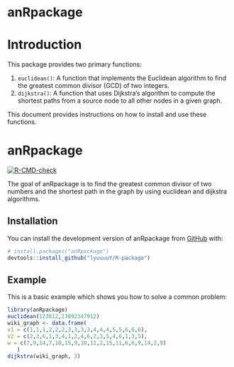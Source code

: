 anRpackage
================

# Introduction

This package provides two primary functions:

1.  `euclidean()`: A function that implements the Euclidean algorithm to
    find the greatest common divisor (GCD) of two integers.
2.  `dijkstra()`: A function that uses Dijkstra’s algorithm to compute
    the shortest paths from a source node to all other nodes in a given
    graph.

This document provides instructions on how to install and use these
functions.

# anRpackage

<!-- badges: start -->

[![R-CMD-check](https://github.com/lyuuuuY/R-package/actions/workflows/R-CMD-check.yaml/badge.svg)](https://github.com/lyuuuuY/R-package/actions/workflows/R-CMD-check.yaml)

<!-- badges: end -->

The goal of anRpackage is to find the greatest common divisor of two
numbers and the shortest path in the graph by using euclidean and
dijkstra algorithms.

## Installation

You can install the development version of anRpackage from
[GitHub](https://github.com/lyuuuuY/R-package.git/) with:

``` r
# install.packages("anRpackage")
devtools::install_github("lyuuuuY/R-package")
```

## Example

This is a basic example which shows you how to solve a common problem:

``` r
library(anRpackage)
euclidean(123612,13892347912)
wiki_graph <- data.frame(
v1 = c(1,1,1,2,2,2,3,3,3,3,4,4,4,5,5,6,6,6),
v2 = c(2,3,6,1,3,4,1,2,4,6,2,3,5,4,6,1,3,5),
w = c(7,9,14,7,10,15,9,10,11,2,15,11,6,6,9,14,2,9)
   )
dijkstra(wiki_graph, 3)
```
